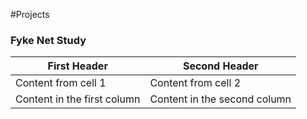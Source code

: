 #Projects

### Fyke Net Study

First Header | Second Header
------------ | -------------
Content from cell 1 | Content from cell 2
Content in the first column | Content in the second column
